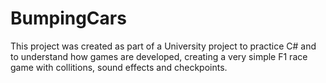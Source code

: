 # BumpingCars

This project was created as part of a University project to practice C# and to understand how games are developed, creating a very simple F1 race game with collitions, sound effects and checkpoints.
